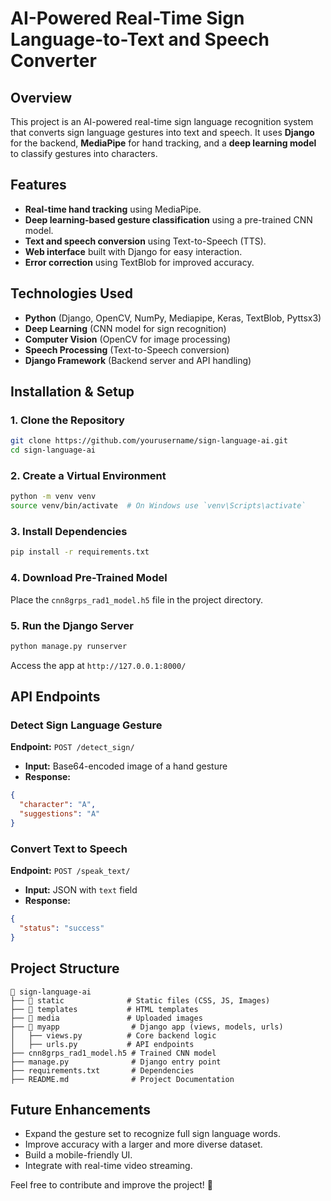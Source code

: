 # AI-Powered Real-Time Sign Language-to-Text and Speech Converter

## Overview
This project is an AI-powered real-time sign language recognition system that converts sign language gestures into text and speech. It uses **Django** for the backend, **MediaPipe** for hand tracking, and a **deep learning model** to classify gestures into characters.

## Features
- **Real-time hand tracking** using MediaPipe.
- **Deep learning-based gesture classification** using a pre-trained CNN model.
- **Text and speech conversion** using Text-to-Speech (TTS).
- **Web interface** built with Django for easy interaction.
- **Error correction** using TextBlob for improved accuracy.

## Technologies Used
- **Python** (Django, OpenCV, NumPy, Mediapipe, Keras, TextBlob, Pyttsx3)
- **Deep Learning** (CNN model for sign recognition)
- **Computer Vision** (OpenCV for image processing)
- **Speech Processing** (Text-to-Speech conversion)
- **Django Framework** (Backend server and API handling)

## Installation & Setup

### 1. Clone the Repository
```bash
git clone https://github.com/yourusername/sign-language-ai.git
cd sign-language-ai
```

### 2. Create a Virtual Environment
```bash
python -m venv venv
source venv/bin/activate  # On Windows use `venv\Scripts\activate`
```

### 3. Install Dependencies
```bash
pip install -r requirements.txt
```

### 4. Download Pre-Trained Model
Place the `cnn8grps_rad1_model.h5` file in the project directory.

### 5. Run the Django Server
```bash
python manage.py runserver
```
Access the app at `http://127.0.0.1:8000/`

## API Endpoints

### Detect Sign Language Gesture
**Endpoint:** `POST /detect_sign/`
- **Input:** Base64-encoded image of a hand gesture
- **Response:**
```json
{
  "character": "A",
  "suggestions": "A"
}
```

### Convert Text to Speech
**Endpoint:** `POST /speak_text/`
- **Input:** JSON with `text` field
- **Response:**
```json
{
  "status": "success"
}
```

## Project Structure
```
📂 sign-language-ai
├── 📂 static              # Static files (CSS, JS, Images)
├── 📂 templates           # HTML templates
├── 📂 media               # Uploaded images
├── 📂 myapp                # Django app (views, models, urls)
│   ├── views.py          # Core backend logic
│   ├── urls.py           # API endpoints
├── cnn8grps_rad1_model.h5 # Trained CNN model
├── manage.py              # Django entry point
├── requirements.txt       # Dependencies
├── README.md              # Project Documentation
```

## Future Enhancements
- Expand the gesture set to recognize full sign language words.
- Improve accuracy with a larger and more diverse dataset.
- Build a mobile-friendly UI.
- Integrate with real-time video streaming.


Feel free to contribute and improve the project! 🚀

